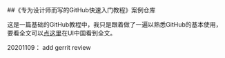 ##《专为设计师而写的GitHub快速入门教程》案例仓库

这是一篇基础的GitHub教程中，我只是跟着做了一遍以熟悉GitHub的基本使用，要看全文可以[点这里](http://www.ui.cn/project.php?id=20957)在UI中国看到全文。

20201109：
add gerrit review 
